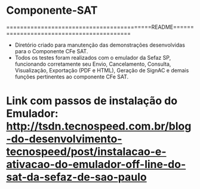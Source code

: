 # Componente-SAT
==========================================README==========================================
- Diretório criado para manutenção das demonstrações desenvolvidas para o Componente CFe SAT.
- Todos os testes foram realizados com o emulador da Sefaz SP, funcionando corretamente seu 
 Envio, Cancelamento, Consulta, Visualização, Exportação (PDF e HTML), Geração de SignAC e 
 demais funções pertinentes ao componente CFe SAT.
 
 Link com passos de instalação do Emulador:
 http://tsdn.tecnospeed.com.br/blog-do-desenvolvimento-tecnospeed/post/instalacao-e-ativacao-do-emulador-off-line-do-sat-da-sefaz-de-sao-paulo
==========================================================================================
